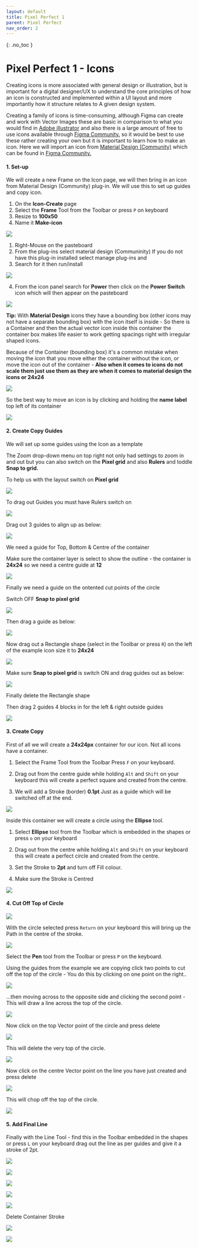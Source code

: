 ```yaml
---
layout: default
title: Pixel Perfect 1
parent: Pixel Perfect
nav_order: 2
---
```


{: .no_toc }

# Pixel Perfect 1 - Icons
 Creating icons is more associated with general design or illustration, but is important for a digital designer/UX to understand the core principles of how an icon is constructed and implemented within a UI layout and more importantly how it structure relates to A given design system.

Creating a family of icons is time-consuming, although Figma can create and work with Vector Images these are basic in comparison to what you would find in [Adobe illustrator](https://help.figma.com/hc/en-us/articles/360040030374-Copy-assets-between-design-tools) and also there is a large amount of free to use icons available through [Figma Community.](https://www.figma.com/community) so it would be best to use these rather creating your own but it is important to learn how to make an icon. Here we will import an icon from [Material Design (Community)](https://www.figma.com/community/file/1014241558898418245) which can be found in [Figma Community.](https://www.figma.com/community)


#### 1. Set-up

We will create a new Frame on the Icon page, we will then bring in an icon from Material Design (Community) plug-in. We will use this to set up guides and copy icon.

1. On the **Icon-Create** page
2. Select the **Frame** Tool from the Toolbar or press `P` on keyboard
3. Resize to **100x50**
4. Name it **Make-icon**

![](../images/pixel_perfect/icon-set-up/icon-set_3.png)

1. Right-Mouse on the pasteboard
2. From the plug-ins select material design (Communinity) If you do not have this plug-in installed select manage plug-ins and
3. Search for it then run/install

![](../images/pixel_perfect/icon-set-up/icon-set_4.png)

4. From the icon panel search for **Power** then click on the **Power Switch** icon which will then appear on the pasteboard

![](../images/pixel_perfect/icon-set-up/icon-set_6.png)

**Tip:** With **Material Design** icons they have a bounding box (other icons may not have a separate bounding box) with the icon itself is inside - So there is a Container and then the actual vector icon inside this container the container box makes life easier to work getting spacings right with irregular shaped icons. 

Because of the Container (bounding box) it's a common mistake when moving the icon that you move either the container without the icon, or move the icon out of the container - **Also when it comes to icons do not scale them just use them as they are when it comes to material design the icons or 24x24**

![](../images/pixel_perfect/icon-set-up/b_box.gif)

 So the best way to move an icon is by clicking and holding the **name label** top left of its container

![](../images/pixel_perfect/icon-set-up/icon_move.gif)


#### 2. Create Copy Guides

 We will set up some guides using the Icon as a template

The Zoom drop-down menu on top right not only had settings to zoom in and out but you can also switch on the **Pixel grid** and also **Rulers** and toddle **Snap to grid.**

To help us with the layout switch on **Pixel grid**

 ![](../images/pixel_perfect/guides/zoom_menu.png)

To drag out Guides you must have Rulers switch on

![](../images/pixel_perfect/guides/drag.gif)

Drag out 3 guides to align up as below:

![](../images/pixel_perfect/guides/drag_1v.png)

We need a guide for Top, Bottom & Centre of the container

Make sure the container layer is select to show the outline - the container is **24x24** so we need a centre guide at **12**

![](../images/pixel_perfect/guides/drag_2v.png)


Finally we need a guide on the ontented cut points of the circle

Switch OFF **Snap to pixel grid**

![](../images/pixel_perfect/guides/snap_off.png)

Then drag a guide as below:    

![](../images/pixel_perfect/guides/drag_3.png)

Now drag out a Rectangle shape (select in the Toolbar or press `R`) on the left of the example icon size it to **24x24**

![](../images/pixel_perfect/guides/24_tempv.png)

Make sure **Snap to pixel grid** is switch ON and drag guides out as below:

![](../images/pixel_perfect/guides/rect_1v.png)


Finally delete the Rectangle shape

Then drag 2 guides 4 blocks in for the left & right outside guides

![](../images/pixel_perfect/guides/4_in.png)


#### 3. Create Copy

First of all we will create a **24x24px** container for our icon. Not all icons have a container.

1. Select the Frame Tool from the Toolbar Press `F` on your keyboard.

2. Drag out from the centre guide while holding `Alt` and `Shift` on your keyboard this will create a perfect square and created from the centre.

3. We will add a Stroke (border) **0.1pt** Just as a guide which will be switched off at the end.

![](../images/pixel_perfect/PPGIF1.png)

Inside this container we will create a circle using the **Ellipse** tool.

1. Select **Ellipse** tool from the Toolbar which is embedded in the shapes or press `o` on your keyboard 

2. Drag out from the centre while holding `Alt` and `Shift` on your keyboard this will create a perfect circle and created from the centre.

3. Set the Stroke to **2pt** and turn off Fill colour.

4. Make sure the Stroke is Centred

![](../images/pixel_perfect/PPGIF2.png)

 #### 4. Cut Off Top of Circle

![](../images/pixel_perfect/PPGIF3.png)

With the circle selected press `Return` on your keyboard this will bring up the Path in the centre of the stroke.

![](../images/pixel_perfect/pp_39.png)

Select the **Pen** tool from the Toolbar or press `P` on the keyboard.

Using the guides from the example we are copying click two points to cut off the top of the circle - You do this by clicking on one point on the right..

![](../images/pixel_perfect/pp_40.png)

...then moving across to the opposite side and clicking the second point - This will draw a line across the top of the circle.

![](../images/pixel_perfect/pp_41.png)


Now click on the top Vector point of the circle and press delete

![](../images/pixel_perfect/pp_43v.png)

This will delete the very top of the circle.

![](../images/pixel_perfect/pp_44.png)

Now click on the centre Vector point on the line you have just created and press delete

![](../images/pixel_perfect/pp_45.png)

This will chop off the top of the circle.

![](../images/pixel_perfect/pp_46.png)


 #### 5. Add Final Line
 
 Finally with the Line Tool - find this in the Toolbar embedded in the shapes or press `L` on your keyboard drag out the line as per guides and give it a stroke of 2pt.

 ![](../images/pixel_perfect/pp_47.png)

![](../images/pixel_perfect/PPGIF4.png)

![](../images/pixel_perfect/pp_47.png)

![](../images/pixel_perfect/pp_48.png)

![](../images/pixel_perfect/pp_49.png)

Delete Container Stroke

![](../images/pixel_perfect/guides/del_stroke.png)


![](../images/pixel_perfect/guides/done.png)


